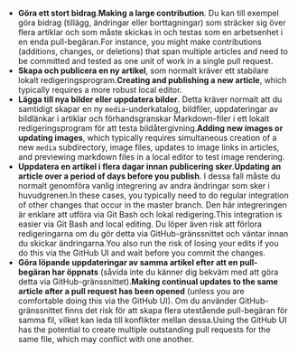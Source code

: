  - <span data-ttu-id="e06aa-101">**Göra ett stort bidrag**.</span><span class="sxs-lookup"><span data-stu-id="e06aa-101">**Making a large contribution**.</span></span> <span data-ttu-id="e06aa-102">Du kan till exempel göra bidrag (tillägg, ändringar eller borttagningar) som sträcker sig över flera artiklar och som måste skickas in och testas som en arbetsenhet i en enda pull-begäran.</span><span class="sxs-lookup"><span data-stu-id="e06aa-102">For instance, you might make contributions (additions, changes, or deletions) that span multiple articles and need to be committed and tested as one unit of work in a single pull request.</span></span> 
 - <span data-ttu-id="e06aa-103">**Skapa och publicera en ny artikel**, som normalt kräver ett stabilare lokalt redigeringsprogram.</span><span class="sxs-lookup"><span data-stu-id="e06aa-103">**Creating and publishing a new article**, which typically requires a more robust local editor.</span></span> 
 - <span data-ttu-id="e06aa-104">**Lägga till nya bilder eller uppdatera bilder**. Detta kräver normalt att du samtidigt skapar en ny `media`-underkatalog, bildfiler, uppdateringar av bildlänkar i artiklar och förhandsgranskar Markdown-filer i ett lokalt redigeringsprogram för att testa bildåtergivning.</span><span class="sxs-lookup"><span data-stu-id="e06aa-104">**Adding new images or updating images**, which typically requires simultaneous creation of a new `media` subdirectory, image files, updates to image links in articles, and previewing markdown files in a local editor to test image rendering.</span></span>
 - <span data-ttu-id="e06aa-105">**Uppdatera en artikel i flera dagar innan publicering sker**.</span><span class="sxs-lookup"><span data-stu-id="e06aa-105">**Updating an article over a period of days before you publish**.</span></span> <span data-ttu-id="e06aa-106">I dessa fall måste du normalt genomföra vanlig integrering av andra ändringar som sker i huvudgrenen.</span><span class="sxs-lookup"><span data-stu-id="e06aa-106">In these cases, you typically need to do regular integration of other changes that occur in the master branch.</span></span> <span data-ttu-id="e06aa-107">Den här integreringen är enklare att utföra via Git Bash och lokal redigering.</span><span class="sxs-lookup"><span data-stu-id="e06aa-107">This integration is easier via Git Bash and local editing.</span></span> <span data-ttu-id="e06aa-108">Du löper även risk att förlora redigeringarna om du gör detta via GitHub-gränssnittet och väntar innan du skickar ändringarna.</span><span class="sxs-lookup"><span data-stu-id="e06aa-108">You also run the risk of losing your edits if you do this via the GitHub UI and wait before you commit the changes.</span></span>
 - <span data-ttu-id="e06aa-109">**Göra löpande uppdateringar av samma artikel efter att en pull-begäran har öppnats** (såvida inte du känner dig bekväm med att göra detta via GitHub-gränssnittet).</span><span class="sxs-lookup"><span data-stu-id="e06aa-109">**Making continual updates to the same article after a pull request has been opened** (unless you are comfortable doing this via the GitHub UI).</span></span> <span data-ttu-id="e06aa-110">Om du använder GitHub-gränssnittet finns det risk för att skapa flera utestående pull-begäran för samma fil, vilket kan leda till konflikter mellan dessa.</span><span class="sxs-lookup"><span data-stu-id="e06aa-110">Using the GitHub UI has the potential to create multiple outstanding pull requests for the same file, which may conflict with one another.</span></span> 